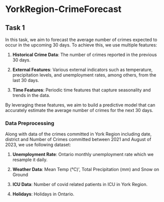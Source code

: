 # YorkRegion-CrimeForecast

## Task 1

In this task, we aim to forecast the average number of crimes expected to occur in the upcoming 30 days. To achieve this, we use multiple features:

1. **Historical Crime Data**: The number of crimes reported in the previous 30 days.
  
2. **External Features**: Various external indicators such as temperature, precipitation levels, and unemployment rates, among others, from the last 30 days.

3. **Time Features**: Periodic time features that capture seasonality and trends in the data.

By leveraging these features, we aim to build a predictive model that can accurately estimate the average number of crimes for the next 30 days.

### Data Preprocessing

Along with data of the crimes committed in York Region including date, district and Number of Crimes committed between 2021 and August of 2023, we use following dataset:


1. **Unemployment Rate**: Ontario monthly unemployment rate which we resample it daily.
  
2. **Weather Data**: Mean Temp (°C)', Total Precipitation (mm) and Snow on Ground

3. **ICU Data**: Number of covid related patients in ICU in York Region.

4. **Holidays**: Holidays in Ontario.
